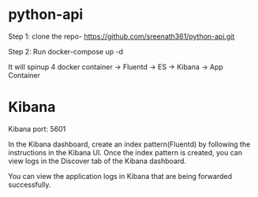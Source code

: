 # python-api


Step 1: clone the repo- https://github.com/sreenath361/python-api.git

Step 2: Run docker-compose up -d

It will spinup 4 docker container -> Fluentd -> ES -> Kibana -> App Container

# Kibana 
Kibana port: 5601

In the Kibana dashboard, create an index pattern(Fluentd) by following the instructions in the Kibana UI.
Once the index pattern is created, you can view logs in the Discover tab of the Kibana dashboard.

You can view the application logs in Kibana that are being forwarded successfully.
